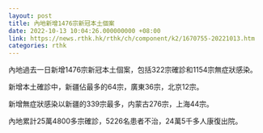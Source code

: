 ```yaml
---
layout: post
title: 內地新增1476宗新冠本土個案
date: 2022-10-13 10:04:26.000000000 +08:00
link: https://news.rthk.hk/rthk/ch/component/k2/1670755-20221013.htm
categories: rthk
---
```


內地過去一日新增1476宗新冠本土個案，包括322宗確診和1154宗無症狀感染。

新增本土確診中，新疆佔最多的64宗，廣東36宗，北京12宗。

新增無症狀感染以新疆的339宗最多，内蒙古276宗，上海44宗。

內地累計25萬4800多宗確診，5226名患者不治，24萬5千多人康復出院。
